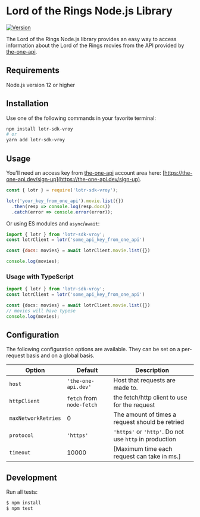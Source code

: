 # Lord of the Rings Node.js Library
[![Version](https://img.shields.io/npm/v/lotr-sdk-vroy.svg)](https://www.npmjs.com/package/lotr-sdk-vroy)

The Lord of the Rings Node.js library provides an easy way to access information about the Lord of the Rings movies from the API provided by [the-one-api](https://the-one-api.dev).

## Requirements
Node.js version 12 or higher

## Installation
Use one of the following commands in your favorite terminal:

```sh
npm install lotr-sdk-vroy
# or
yarn add lotr-sdk-vroy
```

## Usage
You'll need an access key from [the-one-api](https://the-one-api.dev) account area here: [https://the-one-api.dev/sign-up](https://the-one-api.dev/sign-up).

```js
const { lotr } = require('lotr-sdk-vroy');

lotr('your_key_from_one_api').movie.list({})
  .then(resp => console.log(resp.docs))
  .catch(error => console.error(error));
```

Or using ES modules and `async`/`await`:

```js
import { lotr } from 'lotr-sdk-vroy';
const lotrClient = lotr('some_api_key_from_one_api')

const {docs: movies} = await lotrClient.movie.list({})

console.log(movies);
```

### Usage with TypeScript
```ts
import { lotr } from 'lotr-sdk-vroy';
const lotrClient = lotr('some_api_key_from_one_api')

const {docs: movies} = await lotrClient.movie.list({})
// movies will have typese
console.log(movies);
```

## Configuration
The following configuration options are available. They can be set on a per-request basis and on a global basis.

| Option              | Default            | Description                                                                                                                                                                                                                                       |
| ------------------- | ------------------ | ------------------------------------------------------------------------------------------------------------------------------------------------------------------------------------------------------------------------------------------------- |
| `host`              | `'the-one-api.dev'` | Host that requests are made to.                                                                                                                                                                                                                   |
| `httpClient`         | `fetch` from `node-fetch`             | the fetch/http client to use for the request                                                                                                                                                                                    |
| `maxNetworkRetries` | 0                  | The amount of times a request should be retried                                                                                                                                                                             |
| `protocol`          | `'https'`          | `'https'` or `'http'`. Do not use `http` in production |
| `timeout`           | 10000              | [Maximum time each request can take in ms.]                                                                                                                                                                 |

## Development
Run all tests:
```sh
$ npm install
$ npm test
```

